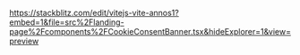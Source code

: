 https://stackblitz.com/edit/vitejs-vite-annos1?embed=1&file=src%2Flanding-page%2Fcomponents%2FCookieConsentBanner.tsx&hideExplorer=1&view=preview